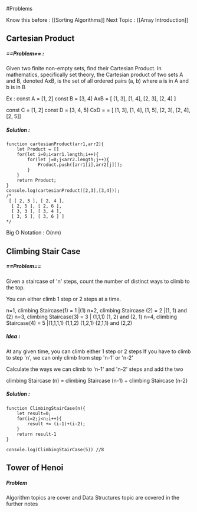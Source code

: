#Problems 

Know this before : [[Sorting Algorithms]]
Next Topic : [[Array Introduction]]

## Cartesian Product 

##### ==Problem== :
Given two finite non-empty sets, find their Cartesian Product.
In mathematics, specifically set theory, the Cartesian product of two sets A and B, denoted AxB,
is the set of all ordered pairs (a, b) where a is in A and b is in B

Ex :
const A = [1, 2]
const B = [3, 4]
AxB = [ [1, 3], [1, 4], [2, 3], [2, 4] ]

const C = [1, 2]
const D = [3, 4, 5]
CxD = = [ [1, 3], [1, 4], [1, 5], [2, 3], [2, 4], [2, 5]]


##### Solution : 
```Js
function cartesianProduct(arr1,arr2){
    let Product = []
    for(let i=0;i<arr1.length;i++){
        for(let j=0;j<arr2.length;j++){
            Product.push([arr1[i],arr2[j]]);
        }
    }
    return Product;
}
console.log(cartesianProduct([2,3],[3,4])); 
/*
 [ [ 2, 3 ], [ 2, 4 ],
  [ 2, 5 ], [ 2, 6 ],
  [ 3, 3 ], [ 3, 4 ],
  [ 3, 5 ], [ 3, 6 ] ]
*/
```

Big O Notation : O(nm)


## Climbing Stair Case


##### ==Problem== 
Given a staircase of 'n' steps, count the number of distinct ways to climb to the top.

You can either climb 1 step or 2 steps at a time.

n=1, climbing Staircase(1) = 1 |(1)
n=2, climbing Staircase (2) = 2 |(1, 1) and (2)
n=3, climbing Staircase(3) = 3 | (1,1,1) (1, 2) and (2, 1)
n=4, climbing Staircase(4) = 5 |(1,1,1,1) (1,1,2) (1,2,1) (2,1,1) and (2,2)

##### Idea : 

At any given time, you can climb either 1 step or 2 steps
If you have to climb to step 'n', we can only climb from step 'n-1' or 'n-2'

Calculate the ways we can climb to 'n-1' and 'n-2' steps and add the two

climbing Staircase (n) = climbing Staircase (n-1) + climbing Staircase (n-2)


##### Solution : 
```Js
function ClimbingStairCase(n){
    let result=0;
    for(i=2;i<n;i++){
        result += (i-1)+(i-2);
    }           
    return result-1
}

console.log(ClimbingStairCase(5)) //8
```




## Tower of Henoi

#####  Problem 



Algorithm topics are cover and Data Structures topic are covered in the further notes